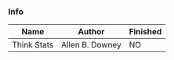 ### Info

| Name | Author | Finished | 
| ---- | ---- | ---- | 
| Think Stats | Allen B. Downey | NO | 